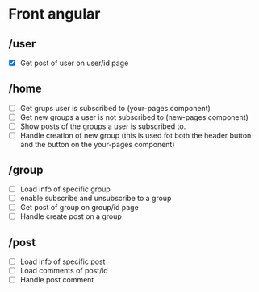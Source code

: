 # Front angular

## /user

- [x] Get post of user on user/id page

## /home

- [ ] Get grups user is subscribed to (your-pages component)
- [ ] Get new groups a user is not subscribed to (new-pages component)
- [ ] Show posts of the groups a user is subscribed to.
- [ ] Handle creation of new group (this is used fot both the 
header button and the button on the your-pages component)

## /group

- [ ] Load info of specific group
- [ ] enable subscribe and unsubscribe to a group
- [ ] Get post of group on group/id page
- [ ] Handle create post on a group

## /post

- [ ] Load info of specific post
- [ ] Load comments of post/id
- [ ] Handle post comment

